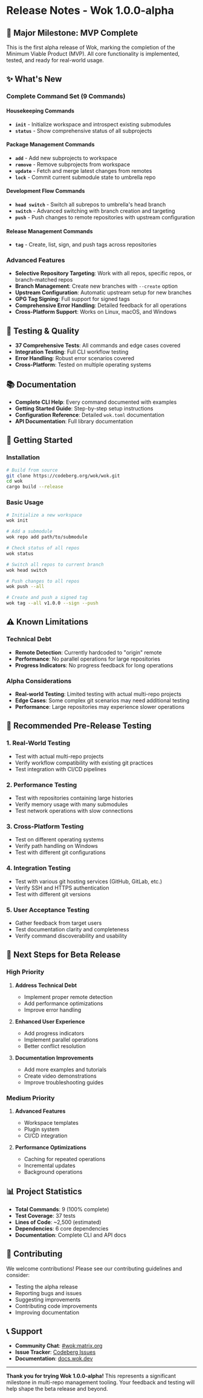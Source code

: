 # Release Notes - Wok 1.0.0-alpha

## 🎉 Major Milestone: MVP Complete

This is the first alpha release of Wok, marking the completion of the Minimum Viable Product (MVP). All core functionality is implemented, tested, and ready for real-world usage.

## ✨ What's New

### Complete Command Set (9 Commands)

#### Housekeeping Commands
- **`init`** - Initialize workspace and introspect existing submodules
- **`status`** - Show comprehensive status of all subprojects

#### Package Management Commands
- **`add`** - Add new subprojects to workspace
- **`remove`** - Remove subprojects from workspace
- **`update`** - Fetch and merge latest changes from remotes
- **`lock`** - Commit current submodule state to umbrella repo

#### Development Flow Commands
- **`head switch`** - Switch all subrepos to umbrella's head branch
- **`switch`** - Advanced switching with branch creation and targeting
- **`push`** - Push changes to remote repositories with upstream configuration

#### Release Management Commands
- **`tag`** - Create, list, sign, and push tags across repositories

### Advanced Features

- **Selective Repository Targeting**: Work with all repos, specific repos, or branch-matched repos
- **Branch Management**: Create new branches with `--create` option
- **Upstream Configuration**: Automatic upstream setup for new branches
- **GPG Tag Signing**: Full support for signed tags
- **Comprehensive Error Handling**: Detailed feedback for all operations
- **Cross-Platform Support**: Works on Linux, macOS, and Windows

## 🧪 Testing & Quality

- **37 Comprehensive Tests**: All commands and edge cases covered
- **Integration Testing**: Full CLI workflow testing
- **Error Handling**: Robust error scenarios covered
- **Cross-Platform**: Tested on multiple operating systems

## 📚 Documentation

- **Complete CLI Help**: Every command documented with examples
- **Getting Started Guide**: Step-by-step setup instructions
- **Configuration Reference**: Detailed `wok.toml` documentation
- **API Documentation**: Full library documentation

## 🚀 Getting Started

### Installation

```bash
# Build from source
git clone https://codeberg.org/wok/wok.git
cd wok
cargo build --release
```

### Basic Usage

```bash
# Initialize a new workspace
wok init

# Add a submodule
wok repo add path/to/submodule

# Check status of all repos
wok status

# Switch all repos to current branch
wok head switch

# Push changes to all repos
wok push --all

# Create and push a signed tag
wok tag --all v1.0.0 --sign --push
```

## ⚠️ Known Limitations

### Technical Debt
- **Remote Detection**: Currently hardcoded to "origin" remote
- **Performance**: No parallel operations for large repositories
- **Progress Indicators**: No progress feedback for long operations

### Alpha Considerations
- **Real-world Testing**: Limited testing with actual multi-repo projects
- **Edge Cases**: Some complex git scenarios may need additional testing
- **Performance**: Large repositories may experience slower operations

## 🔮 Recommended Pre-Release Testing

### 1. Real-World Testing
- Test with actual multi-repo projects
- Verify workflow compatibility with existing git practices
- Test integration with CI/CD pipelines

### 2. Performance Testing
- Test with repositories containing large histories
- Verify memory usage with many submodules
- Test network operations with slow connections

### 3. Cross-Platform Testing
- Test on different operating systems
- Verify path handling on Windows
- Test with different git configurations

### 4. Integration Testing
- Test with various git hosting services (GitHub, GitLab, etc.)
- Verify SSH and HTTPS authentication
- Test with different git versions

### 5. User Acceptance Testing
- Gather feedback from target users
- Test documentation clarity and completeness
- Verify command discoverability and usability

## 🎯 Next Steps for Beta Release

### High Priority
1. **Address Technical Debt**
   - Implement proper remote detection
   - Add performance optimizations
   - Improve error handling

2. **Enhanced User Experience**
   - Add progress indicators
   - Implement parallel operations
   - Better conflict resolution

3. **Documentation Improvements**
   - Add more examples and tutorials
   - Create video demonstrations
   - Improve troubleshooting guides

### Medium Priority
1. **Advanced Features**
   - Workspace templates
   - Plugin system
   - CI/CD integration

2. **Performance Optimizations**
   - Caching for repeated operations
   - Incremental updates
   - Background operations

## 📊 Project Statistics

- **Total Commands**: 9 (100% complete)
- **Test Coverage**: 37 tests
- **Lines of Code**: ~2,500 (estimated)
- **Dependencies**: 6 core dependencies
- **Documentation**: Complete CLI and API docs

## 🤝 Contributing

We welcome contributions! Please see our contributing guidelines and consider:

- Testing the alpha release
- Reporting bugs and issues
- Suggesting improvements
- Contributing code improvements
- Improving documentation

## 📞 Support

- **Community Chat**: [#wok:matrix.org](https://matrix.to/#/#wok:matrix.org)
- **Issue Tracker**: [Codeberg Issues](https://codeberg.org/wok/wok/issues)
- **Documentation**: [docs.wok.dev](https://docs.wok.dev/)

---

**Thank you for trying Wok 1.0.0-alpha!** This represents a significant milestone in multi-repo management tooling. Your feedback and testing will help shape the beta release and beyond.
